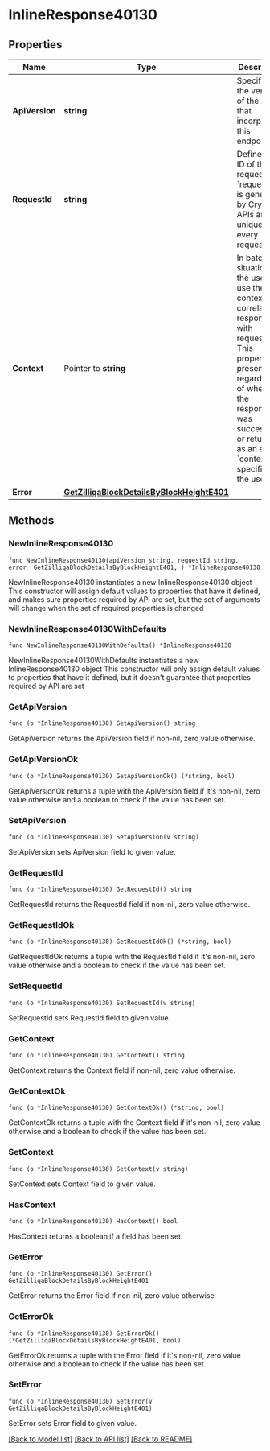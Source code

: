 # InlineResponse40130

## Properties

Name | Type | Description | Notes
------------ | ------------- | ------------- | -------------
**ApiVersion** | **string** | Specifies the version of the API that incorporates this endpoint. | 
**RequestId** | **string** | Defines the ID of the request. The &#x60;requestId&#x60; is generated by Crypto APIs and it&#39;s unique for every request. | 
**Context** | Pointer to **string** | In batch situations the user can use the context to correlate responses with requests. This property is present regardless of whether the response was successful or returned as an error. &#x60;context&#x60; is specified by the user. | [optional] 
**Error** | [**GetZilliqaBlockDetailsByBlockHeightE401**](GetZilliqaBlockDetailsByBlockHeightE401.md) |  | 

## Methods

### NewInlineResponse40130

`func NewInlineResponse40130(apiVersion string, requestId string, error_ GetZilliqaBlockDetailsByBlockHeightE401, ) *InlineResponse40130`

NewInlineResponse40130 instantiates a new InlineResponse40130 object
This constructor will assign default values to properties that have it defined,
and makes sure properties required by API are set, but the set of arguments
will change when the set of required properties is changed

### NewInlineResponse40130WithDefaults

`func NewInlineResponse40130WithDefaults() *InlineResponse40130`

NewInlineResponse40130WithDefaults instantiates a new InlineResponse40130 object
This constructor will only assign default values to properties that have it defined,
but it doesn't guarantee that properties required by API are set

### GetApiVersion

`func (o *InlineResponse40130) GetApiVersion() string`

GetApiVersion returns the ApiVersion field if non-nil, zero value otherwise.

### GetApiVersionOk

`func (o *InlineResponse40130) GetApiVersionOk() (*string, bool)`

GetApiVersionOk returns a tuple with the ApiVersion field if it's non-nil, zero value otherwise
and a boolean to check if the value has been set.

### SetApiVersion

`func (o *InlineResponse40130) SetApiVersion(v string)`

SetApiVersion sets ApiVersion field to given value.


### GetRequestId

`func (o *InlineResponse40130) GetRequestId() string`

GetRequestId returns the RequestId field if non-nil, zero value otherwise.

### GetRequestIdOk

`func (o *InlineResponse40130) GetRequestIdOk() (*string, bool)`

GetRequestIdOk returns a tuple with the RequestId field if it's non-nil, zero value otherwise
and a boolean to check if the value has been set.

### SetRequestId

`func (o *InlineResponse40130) SetRequestId(v string)`

SetRequestId sets RequestId field to given value.


### GetContext

`func (o *InlineResponse40130) GetContext() string`

GetContext returns the Context field if non-nil, zero value otherwise.

### GetContextOk

`func (o *InlineResponse40130) GetContextOk() (*string, bool)`

GetContextOk returns a tuple with the Context field if it's non-nil, zero value otherwise
and a boolean to check if the value has been set.

### SetContext

`func (o *InlineResponse40130) SetContext(v string)`

SetContext sets Context field to given value.

### HasContext

`func (o *InlineResponse40130) HasContext() bool`

HasContext returns a boolean if a field has been set.

### GetError

`func (o *InlineResponse40130) GetError() GetZilliqaBlockDetailsByBlockHeightE401`

GetError returns the Error field if non-nil, zero value otherwise.

### GetErrorOk

`func (o *InlineResponse40130) GetErrorOk() (*GetZilliqaBlockDetailsByBlockHeightE401, bool)`

GetErrorOk returns a tuple with the Error field if it's non-nil, zero value otherwise
and a boolean to check if the value has been set.

### SetError

`func (o *InlineResponse40130) SetError(v GetZilliqaBlockDetailsByBlockHeightE401)`

SetError sets Error field to given value.



[[Back to Model list]](../README.md#documentation-for-models) [[Back to API list]](../README.md#documentation-for-api-endpoints) [[Back to README]](../README.md)


